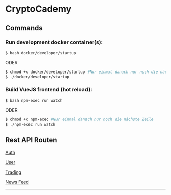 # CryptoCademy

## Commands

### Run development docker container(s):

```bash
$ bash docker/developer/startup
```

ODER

```bash
$ chmod +x docker/developer/startup #Nur einmal danach nur noch die nächste Zeile
$ ./docker/developer/startup
```

### Build VueJS frontend (hot reload):

```bash
$ bash npm-exec run watch
```

ODER

```bash
$ chmod +x npm-exec #Nur einmal danach nur noch die nächste Zeile
$ ./npm-exec run watch
```

## Rest API Routen

[Auth](docs/authApi.md)

[User](docs/userApi.md)

[Trading](docs/tradingApi.md)

[News Feed](docs/newsFeedApi.md)

___
